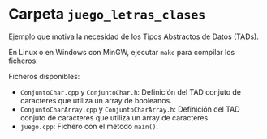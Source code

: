 # Carpeta `juego_letras_clases`

Ejemplo que motiva la necesidad de los Tipos Abstractos de Datos (TADs).

En Linux o en Windows con MinGW, ejecutar `make` para compilar los ficheros.

Ficheros disponibles:

 * `ConjuntoChar.cpp` y `ConjuntoChar.h`: Definición del TAD conjuto de caracteres que utiliza un array de booleanos.
 * `ConjuntoCharArray.cpp` y `ConjuntoCharArray.h`: Definición del TAD conjuto de caracteres que utiliza un array de caracteres.
 * `juego.cpp`: Fichero con el método `main()`.
